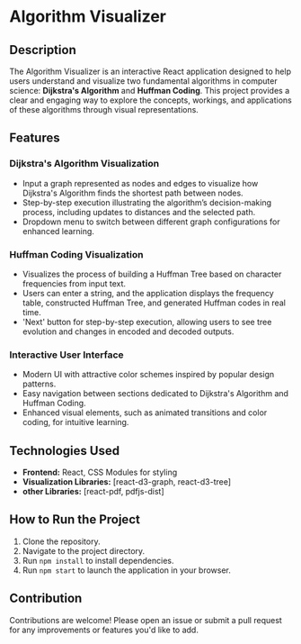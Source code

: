 # Algorithm Visualizer

## Description

The Algorithm Visualizer is an interactive React application designed to help users understand and visualize two fundamental algorithms in computer science: **Dijkstra's Algorithm** and **Huffman Coding**. This project provides a clear and engaging way to explore the concepts, workings, and applications of these algorithms through visual representations.

## Features

### Dijkstra's Algorithm Visualization
- Input a graph represented as nodes and edges to visualize how Dijkstra's Algorithm finds the shortest path between nodes.
- Step-by-step execution illustrating the algorithm’s decision-making process, including updates to distances and the selected path.
- Dropdown menu to switch between different graph configurations for enhanced learning.

### Huffman Coding Visualization
- Visualizes the process of building a Huffman Tree based on character frequencies from input text.
- Users can enter a string, and the application displays the frequency table, constructed Huffman Tree, and generated Huffman codes in real time.
- 'Next' button for step-by-step execution, allowing users to see tree evolution and changes in encoded and decoded outputs.

### Interactive User Interface
- Modern UI with attractive color schemes inspired by popular design patterns.
- Easy navigation between sections dedicated to Dijkstra's Algorithm and Huffman Coding.
- Enhanced visual elements, such as animated transitions and color coding, for intuitive learning.

## Technologies Used
- **Frontend:** React, CSS Modules for styling
- **Visualization Libraries:** [react-d3-graph, react-d3-tree]
- **other Libraries:** [react-pdf, pdfjs-dist]

## How to Run the Project
1. Clone the repository.
2. Navigate to the project directory.
3. Run `npm install` to install dependencies.
4. Run `npm start` to launch the application in your browser.

## Contribution
Contributions are welcome! Please open an issue or submit a pull request for any improvements or features you'd like to add.
